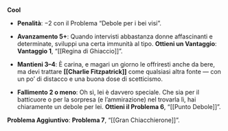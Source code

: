 **Cool**

- **Penalità**: −2 con il Problema “Debole per i bei visi”.

- **Avanzamento 5+**: Quando intervisti abbastanza donne affascinanti e determinate, sviluppi una certa immunità al tipo.  **Ottieni un Vantaggio**: **Vantaggio 1**, “[[Regina di Ghiaccio]]”.

- **Mantieni 3–4**: È carina, e magari un giorno le offriresti anche da bere, ma devi trattare **[[Charlie Fitzpatrick]]** come qualsiasi altra fonte — con un po’ di distacco e una buona dose di scetticismo.

- **Fallimento 2 o meno**: Oh sì, lei è davvero speciale. Che sia per il batticuore o per la sorpresa (e l’ammirazione) nel trovarla lì, hai chiaramente un debole per lei.  **Ottieni il Problema 6**, “[[Punto Debole]]”.

**Problema Aggiuntivo**: **Problema 7**, “[[Gran Chiacchierone]]”.